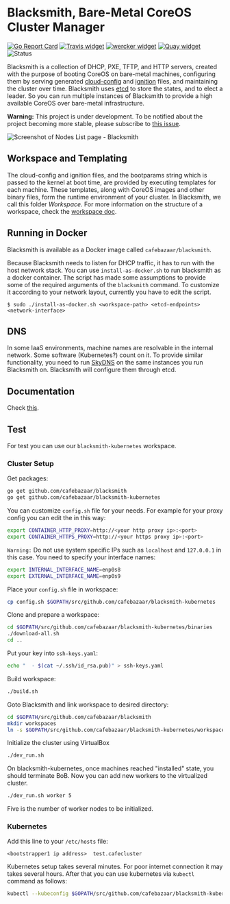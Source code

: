 # Blacksmith, Bare-Metal CoreOS Cluster Manager

[![Go Report Card](https://goreportcard.com/badge/github.com/cafebazaar/blacksmith)](https://goreportcard.com/report/github.com/cafebazaar/blacksmith)
[![Travis widget]][Travis] [![wercker widget]][wercker] [![Quay widget]][Quay]
![Status](https://img.shields.io/badge/status-under%20development-orange.svg)

[Travis]: https://travis-ci.org/cafebazaar/blacksmith "Continuous Integration"
[Travis widget]: https://travis-ci.org/cafebazaar/blacksmith.svg?branch=master
[wercker]: https://app.wercker.com/project/bykey/3f1066d1d6886dfc62a9469da691c1c3 "Container Build System"
[wercker widget]: https://app.wercker.com/status/3f1066d1d6886dfc62a9469da691c1c3/s/master
[Quay]: https://quay.io/repository/cafebazaar/blacksmith "Docker Repository on Quay"
[Quay widget]: https://quay.io/repository/cafebazaar/blacksmith/status

Blacksmith is a collection of DHCP, PXE, TFTP, and HTTP servers,
created with the purpose of booting CoreOS on bare-metal machines,
configuring them by serving generated [cloud-config] and [ignition] files, and
maintaining the cluster over time.
Blacksmith uses [etcd](https://coreos.com/etcd/) to store the states, and to elect a leader. So you can run
multiple instances of Blacksmith to provide a high available CoreOS over bare-metal
infrastructure.

**Warning:** This project is under development. To be notified about the project becoming more stable,
please subscribe to [this issue](https://github.com/cafebazaar/blacksmith/issues/5).

![Screenshot of Nodes List page - Blacksmith][screenshot]

[cloud-config]: https://github.com/coreos/coreos-cloudinit
[ignition]: https://github.com/coreos/ignition
[screenshot]: https://github.com/cafebazaar/blacksmith/raw/master/docs/NodesList.png "Nodes List - Blacksmith"

## Workspace and Templating

The cloud-config and ignition files, and the bootparams string which is passed
to the kernel at boot time, are provided by executing templates for each machine.
These templates, along with CoreOS images and other binary files, form the
runtime environment of your cluster. In Blacksmith, we call this folder *Workspace*.
For more information on the structure of a workspace, check the [workspace doc].

[workspace doc]: docs/Workspace.md

## Running in Docker

Blacksmith is available as a Docker image called `cafebazaar/blacksmith`.

Because Blacksmith needs to listen for DHCP traffic, it has to run with
the host network stack. You can use `install-as-docker.sh` to run
blacksmith as a docker container. The script has made some assumptions to
provide some of the required arguments of the `blacksmith` command.
To customize it according to your network layout, currently you have to edit
the script.

```shell
$ sudo ./install-as-docker.sh <workspace-path> <etcd-endpoints> <network-interface>
```

## DNS
In some IaaS environments, machine names are resolvable in the internal network.
Some software (Kubernetes?) count on it. To provide similar functionality, you
need to run [SkyDNS] on the same instances you run Blacksmith on. Blacksmith will
configure them through etcd.

[SkyDNS]: https://github.com/skynetservices/skydns

## Documentation
Check [this](docs/README.md).

## Test
For test you can use our ```blacksmith-kubernetes``` workspace.

### Cluster Setup
Get packages:
```bash
go get github.com/cafebazaar/blacksmith
go get github.com/cafebazaar/blacksmith-kubernetes
```
You can customize ```config.sh``` file for your needs. For example for your proxy config you can edit the in this way:
```bash
export CONTAINER_HTTP_PROXY=http://<your http proxy ip>:<port>
export CONTAINER_HTTPS_PROXY=http://<your https proxy ip>:<port>
```
`Warning:` Do not use system specific IPs such as ```localhost``` and ```127.0.0.1``` in this case.
You need to specify your interface names:
```bash
export INTERNAL_INTERFACE_NAME=enp0s8
export EXTERNAL_INTERFACE_NAME=enp0s9
```
Place your ```config.sh``` file in workspace:
```bash
cp config.sh $GOPATH/src/github.com/cafebazaar/blacksmith-kubernetes
```
Clone and prepare a workspace:
```bash
cd $GOPATH/src/github.com/cafebazaar/blacksmith-kubernetes/binaries
./download-all.sh
cd ..
```
Put your key into ```ssh-keys.yaml```:
```bash
echo "  - $(cat ~/.ssh/id_rsa.pub)" > ssh-keys.yaml
```
Build workspace:
```bash 
./build.sh
```
Goto Blacksmith and link workspace to desired directory:
```bash
cd $GOPATH/src/github.com/cafebazaar/blacksmith
mkdir workspaces
ln -s $GOPATH/src/github.com/cafebazaar/blacksmith-kubernetes/workspace workspaces/current
```
Initialize the cluster using VirtualBox
```bash
./dev_run.sh
```
On blacksmith-kubernetes, once machines reached "installed" state, you should terminate BoB. Now you can add new workers to the virtualized cluster.
```bash
./dev_run.sh worker 5
```
Five is the number of worker nodes to be initialized.

### Kubernetes

Add this line to your ```/etc/hosts``` file:
```
<bootstrapper1 ip address>  test.cafecluster
```
Kubernetes setup takes several minutes. For poor internet connection it may takes several hours. After that you can use kubernetes via ```kubectl``` command as follows:
```bash
kubectl --kubeconfig $GOPATH/src/github.com/cafebazaar/blacksmith-kubernetes/Takeaways/kubeconfig get nodes
```
